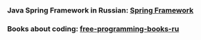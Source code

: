 ### **Java Spring Framework in Russian**: [Spring Framework](https://www.youtube.com/playlist?list=PLAma_mKffTOR5o0WNHnY0mTjKxnCgSXrZ)
### **Books about coding**: [free-programming-books-ru](https://github.com/EbookFoundation/free-programming-books/blob/main/books/free-programming-books-ru.md)
